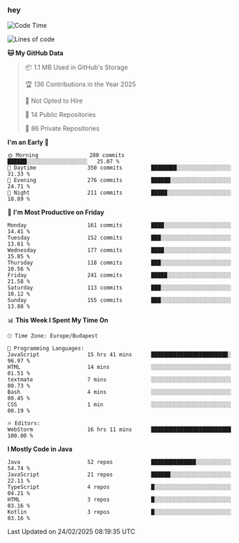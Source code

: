 ### hey

<!--START_SECTION:waka-->
![Code Time](http://img.shields.io/badge/Code%20Time-1%2C104%20hrs%2042%20mins-blue)

![Lines of code](https://img.shields.io/badge/From%20Hello%20World%20I%27ve%20Written-1.8%20million%20lines%20of%20code-blue)

**🐱 My GitHub Data** 

> 📦 1.1 MB Used in GitHub's Storage 
 > 
> 🏆 136 Contributions in the Year 2025
 > 
> 🚫 Not Opted to Hire
 > 
> 📜 14 Public Repositories 
 > 
> 🔑 86 Private Repositories 
 > 
**I'm an Early 🐤** 

```text
🌞 Morning                280 commits         ██████░░░░░░░░░░░░░░░░░░░   25.07 % 
🌆 Daytime                350 commits         ████████░░░░░░░░░░░░░░░░░   31.33 % 
🌃 Evening                276 commits         ██████░░░░░░░░░░░░░░░░░░░   24.71 % 
🌙 Night                  211 commits         █████░░░░░░░░░░░░░░░░░░░░   18.89 % 
```
📅 **I'm Most Productive on Friday** 

```text
Monday                   161 commits         ████░░░░░░░░░░░░░░░░░░░░░   14.41 % 
Tuesday                  152 commits         ███░░░░░░░░░░░░░░░░░░░░░░   13.61 % 
Wednesday                177 commits         ████░░░░░░░░░░░░░░░░░░░░░   15.85 % 
Thursday                 118 commits         ███░░░░░░░░░░░░░░░░░░░░░░   10.56 % 
Friday                   241 commits         █████░░░░░░░░░░░░░░░░░░░░   21.58 % 
Saturday                 113 commits         ███░░░░░░░░░░░░░░░░░░░░░░   10.12 % 
Sunday                   155 commits         ███░░░░░░░░░░░░░░░░░░░░░░   13.88 % 
```


📊 **This Week I Spent My Time On** 

```text
🕑︎ Time Zone: Europe/Budapest

💬 Programming Languages: 
JavaScript               15 hrs 41 mins      ████████████████████████░   96.97 % 
HTML                     14 mins             ░░░░░░░░░░░░░░░░░░░░░░░░░   01.51 % 
textmate                 7 mins              ░░░░░░░░░░░░░░░░░░░░░░░░░   00.73 % 
Bash                     4 mins              ░░░░░░░░░░░░░░░░░░░░░░░░░   00.45 % 
CSS                      1 min               ░░░░░░░░░░░░░░░░░░░░░░░░░   00.19 % 

🔥 Editors: 
WebStorm                 16 hrs 11 mins      █████████████████████████   100.00 % 
```

**I Mostly Code in Java** 

```text
Java                     52 repos            ██████████████░░░░░░░░░░░   54.74 % 
JavaScript               21 repos            ██████░░░░░░░░░░░░░░░░░░░   22.11 % 
TypeScript               4 repos             █░░░░░░░░░░░░░░░░░░░░░░░░   04.21 % 
HTML                     3 repos             █░░░░░░░░░░░░░░░░░░░░░░░░   03.16 % 
Kotlin                   3 repos             █░░░░░░░░░░░░░░░░░░░░░░░░   03.16 % 
```




 Last Updated on 24/02/2025 08:19:35 UTC
<!--END_SECTION:waka-->
